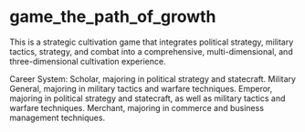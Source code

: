 # game_the_path_of_growth
This is a strategic cultivation game that integrates political strategy, military tactics, strategy, and combat into a comprehensive, multi-dimensional, and three-dimensional cultivation experience.

Career System: Scholar, majoring in political strategy and statecraft. Military General, majoring in military tactics and warfare techniques. Emperor, majoring in political strategy and statecraft, as well as military tactics and warfare techniques. Merchant, majoring in commerce and business management techniques.
